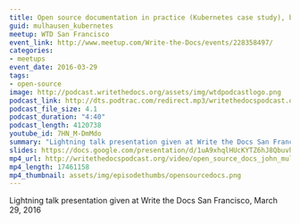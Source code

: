 ```yaml
---
title: Open source documentation in practice (Kubernetes case study), by John Mulhausen
guid: mulhausen_kubernetes
meetup: WTD San Francisco
event_link: http://www.meetup.com/Write-the-Docs/events/228358497/
categories:
- meetups
event_date: 2016-03-29
tags:
- open-source
image: http://podcast.writethedocs.org/assets/img/wtdpodcastlogo.png
podcast_link: http://dts.podtrac.com/redirect.mp3/writethedocspodcast.org/open-source-docs-in-practice-john-mulhausen.mp3
podcast_file_size: 4.1
podcast_duration: "4:40"
podcast_length: 4120738
youtube_id: 7HN_M-DmMdo
summary: "Lightning talk presentation given at Write the Docs San Francisco, March 29, 2016."
slides: https://docs.google.com/presentation/d/1uA9xhqlHUcKYTZ6hJ8QbuvhiMOsS8uVr-qESnTYj5yA/edit#slide=id.p4
mp4_url: http://writethedocspodcast.org/video/open_source_docs_john_mulhausen.mp4
mp4_length: 17461158
mp4_thumbnail: assets/img/episodethumbs/opensourcedocs.png
---
```


Lightning talk presentation given at Write the Docs San Francisco, March 29, 2016
